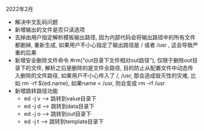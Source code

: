 2022年2月

- 解决中文乱码问题
- 新增输出的文件是否只读选项
- 去掉由用户指定解析模板输出路径, 因为内部代码会将输出路径中的所有文件都删掉, 重新生成, 如果用户不小心指定了输出路径是 / 或者 /usr
  , 这会导致严重的后果
- 新增安全删除文件命令 #rm("out目录下文件相对out路径"), 仅限于删除out目录下的文件, 解析之后是删除的是文件全路径, 目的防止从配置文件中动态传
  入删除的文件路径, 如果用户不小心传入了 /, /usr, 那会造成毁灭性的灾难, 比如 rm -rf ${ed.name}, 如果name = /usr, 则会变成 rm -rf /usr
- 新增跳转路径功能
  - ed -j v --> 跳转到value目录下
  - ed -j d --> 跳转到data目录下
  - ed -j o --> 跳转到out目录下
  - ed -j t --> 跳转到template目录下